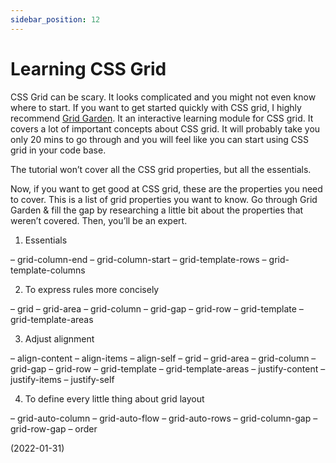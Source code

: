 ```yaml
---
sidebar_position: 12
---
```


# Learning CSS Grid

CSS Grid can be scary. It looks complicated and you might not even know where to start. If you want to get started quickly with CSS grid, I highly recommend [Grid Garden](https://cssgridgarden.com/). It an interactive learning module for CSS grid. It covers a lot of important concepts about CSS grid. It will probably take you only 20 mins to go through and you will feel like you can start using CSS grid in your code base.

The tutorial won’t cover all the CSS grid properties, but all the essentials.

Now, if you want to get good at CSS grid, these are the properties you need to cover. This is a list of grid properties you want to know. Go through Grid Garden & fill the gap by researching a little bit about the properties that weren’t covered. Then, you’ll be an expert.

1. Essentials

– grid-column-end
– grid-column-start
– grid-template-rows
– grid-template-columns

2. To express rules more concisely

– grid
– grid-area
– grid-column
– grid-gap
– grid-row
– grid-template
– grid-template-areas

3. Adjust alignment

– align-content
– align-items
– align-self
– grid
– grid-area
– grid-column
– grid-gap
– grid-row
– grid-template
– grid-template-areas
– justify-content
– justify-items
– justify-self

4. To define every little thing about grid layout

– grid-auto-column
– grid-auto-flow
– grid-auto-rows
– grid-column-gap
– grid-row-gap
– order

(2022-01-31)
